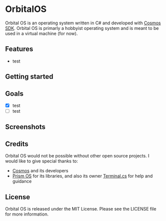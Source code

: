 # OrbitalOS
Orbital OS is an operating system written in C# and developed with [Cosmos SDK](https://github.com/CosmosOS/Cosmos). Orbital OS is primarly a hobbyist operating system and is meant to be used in a virtual machine (for now). 

## Features
- test

## Getting started

## Goals
- [x] test
- [ ] test

## Screenshots

## Credits
Orbital OS would not be possible without other open source projects. I would like to give special thanks to:
- [Cosmos](https://github.com/CosmosOS/Cosmos) and its developers
- [Prism OS](https://github.com/Project-Prism/Prism-OS) for its libraries, and also its owner [Terminal.cs](https://github.com/terminal-cs) for help and guidance

## License
Orbital OS is released under the MIT License. Please see the LICENSE file for more information.
